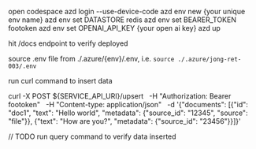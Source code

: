 open codespace
azd login --use-device-code
azd env new {your unique env name}
azd env set DATASTORE redis
azd env set BEARER_TOKEN footoken
azd env set OPENAI_API_KEY {your open ai key}
azd up

hit /docs endpoint to verify deployed

source .env file from ./.azure/{env}/.env, i.e. `source ./.azure/jong-ret-003/.env`

run curl command to insert data

curl -X POST ${SERVICE_API_URI}/upsert   -H "Authorization: Bearer footoken"   -H "Content-type: application/json"   -d '{"documents": [{"id": "doc1", "text": "Hello world", "metadata": {"source_id": "12345", "source": "file"}}, {"text": "How are you?", "metadata": {"source_id": "23456"}}]}'

// TODO
run query command to verify data inserted
